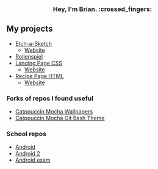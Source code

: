 <h3 align="center">
Hey, I'm Brian. :crossed_fingers:
</3>

## My projects

- [Etch-a-Sketch](https://github.com/Bfw72886/etch-a-sketch) 
    - [Website](https://bfw72886.github.io/etch-a-sketch/)
- [Rollenspiel](https://github.com/Bfw72886/rollenspiel)
- [Landing Page CSS](https://github.com/Bfw72886/foundations-landing-page)
    - [Website](https://bfw72886.github.io/foundations-landing-page/)
- [Recipe Page HTML](https://github.com/Bfw72886/odin-recipes)
    - [Website](https://bfw72886.github.io/odin-recipes/)

### Forks of repos I found useful

- [Catppuccin Mocha Wallpapers](https://github.com/Bfw72886/walls-catppuccin-mocha)
- [Catppuccin Mocha Git Bash Theme](https://gist.github.com/Bfw72886/41b002cd9c1dfe24358faad52cb6cc59)

### School repos

- [Android](https://github.com/Bfw72886/MyTestApp)
- [Android 2](https://github.com/Bfw72886/MySecondTestApp)
- [Android exam](https://github.com/Bfw72886/XML-Klausur)